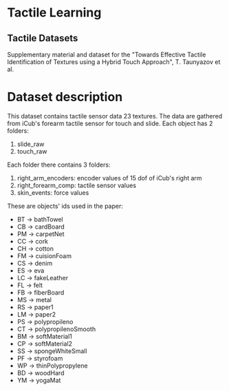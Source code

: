 # Tactile Learning #


## Tactile Datasets ##
Supplementary material and dataset for the "Towards Effective Tactile Identification of Textures using a Hybrid Touch Approach", T. Taunyazov et al.

# Dataset description #
This dataset contains tactile sensor data 23 textures. The data are gathered from iCub's forearm tactile sensor for touch and slide.
Each object has 2 folders:
1. slide_raw
1. touch_raw

Each folder there contains 3 folders:
1. right_arm_encoders: encoder values of 15 dof of iCub's right arm
1. right_forearm_comp: tactile sensor values
1. skin_events: force values

These are objects' ids used in the paper:

- BT -> bathTowel
- CB -> cardBoard
- PM -> carpetNet
- CC -> cork
- CH -> cotton
- FM -> cuisionFoam
- CS -> denim
- ES -> eva
- LC -> fakeLeather
- FL -> felt
- FB -> fiberBoard
- MS -> metal
- RS -> paper1
- LM -> paper2
- PS -> polypropileno
- CT -> polypropilenoSmooth
- BM -> softMaterial1
- CP -> softMaterial2
- SS -> spongeWhiteSmall
- PF -> styrofoam
- WP -> thinPolypropylene
- BD -> woodHard
- YM -> yogaMat
